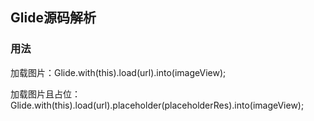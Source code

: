 ## Glide源码解析

### 用法
加载图片：Glide.with(this).load(url).into(imageView);

加载图片且占位：Glide.with(this).load(url).placeholder(placeholderRes).into(imageView);